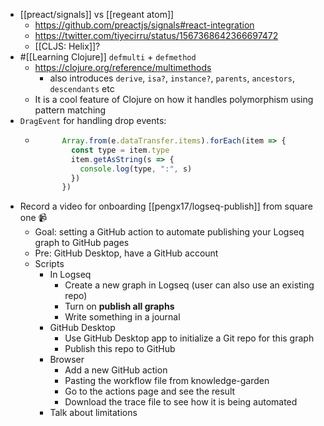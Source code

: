 - [[preact/signals]] vs [[regeant atom]]
	- https://github.com/preactjs/signals#react-integration
	- https://twitter.com/tiyecirru/status/1567368642366697472
	- [[CLJS: Helix]]?
- #[[Learning Clojure]] `defmulti` + `defmethod`
	- https://clojure.org/reference/multimethods
		- also introduces `derive`, `isa?`, `instance?`, `parents`, `ancestors`, `descendants` etc
	- It is a cool feature of Clojure on how it handles polymorphism using pattern matching
- `DragEvent` for handling drop events:
	- ```js
	        Array.from(e.dataTransfer.items).forEach(item => {
	          const type = item.type
	          item.getAsString(s => {
	            console.log(type, ":", s)
	          })
	        })
	  
	  ```
- Record a video for onboarding [[pengx17/logseq-publish]] from square one 📹
	- Goal: setting a GitHub action to automate publishing your Logseq graph to GitHub pages
	- Pre: GitHub Desktop, have a GitHub account
	- Scripts
		- In Logseq
			- Create a new graph in Logseq (user can also use an existing repo)
			- Turn on **publish all graphs**
			- Write something in a journal
		- GitHub Desktop
			- Use GitHub Desktop app to initialize a Git repo for this graph
			- Publish this repo to GitHub
		- Browser
			- Add a new GitHub action
			- Pasting the workflow file from knowledge-garden
			- Go to the actions page and see the result
			- Download the trace file to see how it is being automated
		- Talk about limitations